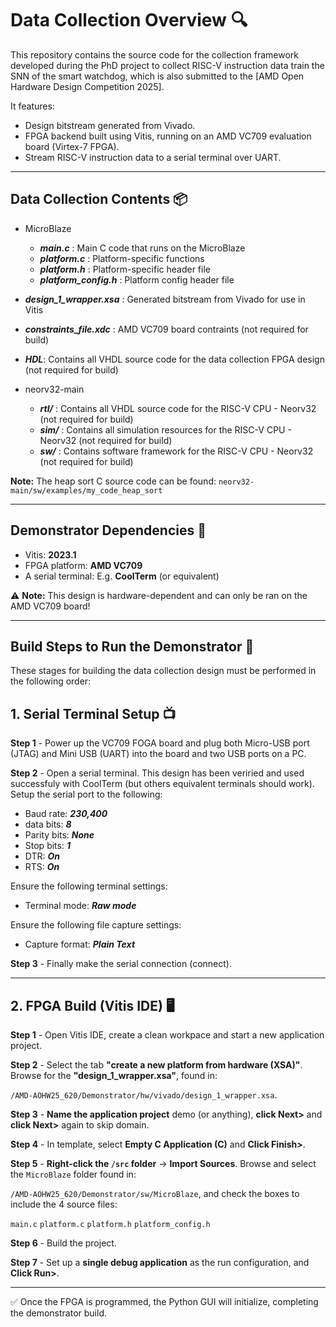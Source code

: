 # Data Collection Overview 🔍

This repository contains the source code for the collection framework developed during the PhD project to collect RISC-V instruction data train the SNN of the smart watchdog, which is also submitted to the [AMD Open Hardware Design Competition 2025].

It features:
- Design bitstream generated from Vivado.
- FPGA backend built using Vitis, running on an AMD VC709 evaluation board (Virtex-7 FPGA).
- Stream RISC-V instruction data to a serial terminal over UART.

---

## Data Collection Contents 📦

- MicroBlaze
     - ***main.c*** : Main C code that runs on the MicroBlaze
     - ***platform.c***  : Platform-specific functions
     - ***platform.h***  : Platform-specific header file
     - ***platform_config.h*** : Platform config header file

- ***design_1_wrapper.xsa*** : Generated bitstream from Vivado for use in Vitis

- ***constraints_file.xdc*** : AMD VC709 board contraints (not required for build)

- ***HDL***: Contains all VHDL source code for the data collection FPGA design (not required for build)

- neorv32-main
     - ***rtl/*** : Contains all VHDL source code for the RISC-V CPU - Neorv32 (not required for build)
     - ***sim/*** : Contains all simulation resources for the RISC-V CPU - Neorv32 (not required for build)
     - ***sw/*** : Contains software framework for the RISC-V CPU - Neorv32 (not required for build)

**Note:** The heap sort C source code can be found: `neorv32-main/sw/examples/my_code_heap_sort`

---

## Demonstrator Dependencies 📝

- Vitis: **2023.1**
- FPGA platform: **AMD VC709**
- A serial terminal: E.g. **CoolTerm** (or equivalent)

⚠️ **Note:** This design is hardware-dependent and can only be ran on the AMD VC709 board!  

---

 ## Build Steps to Run the Demonstrator 🔨

These stages for building the data collection design must be performed in the following order:

 ## 1. Serial Terminal Setup 📺

**Step 1** - Power up the VC709 FOGA board and plug both Micro-USB port (JTAG) and Mini USB (UART) into the board and two USB ports on a PC.

**Step 2** - Open a serial terminal. This design has been veriried and used successfuly with CoolTerm (but others equivalent terminals should work). Setup the serial port to the following: 

- Baud rate: ***230,400***
- data bits: ***8***
- Parity bits: ***None***
- Stop bits: ***1***
- DTR: ***On***
- RTS: ***On***

 Ensure the following terminal settings:

 - Terminal mode: ***Raw mode***

  Ensure the following file capture settings:

 - Capture format: ***Plain Text***
 
**Step 3** - Finally make the serial connection (connect).  

---

 ## 2. FPGA Build (Vitis IDE) 🖥️

**Step 1** - Open Vitis IDE, create a clean workpace and start a new application project.

**Step 2** - Select the tab **"create a new platform from hardware (XSA)"**. Browse for the **"design_1_wrapper.xsa"**, found in:

`/AMD-AOHW25_620/Demonstrator/hw/vivado/design_1_wrapper.xsa`.

**Step 3** - **Name the application project** demo (or anything), **click Next>** and **click Next>** again to skip domain.

**Step 4** - In template, select **Empty C Application (C)** and **Click Finish>**.

**Step 5** - **Right-click the `/src` folder** → **Import Sources**. Browse and select the `MicroBlaze` folder found in: 

`/AMD-AOHW25_620/Demonstrator/sw/MicroBlaze`, and check the boxes to include the 4 source files:

`main.c`
`platform.c`
`platform.h`
`platform_config.h`

**Step 6** - Build the project.

**Step 7** - Set up a **single debug application** as the run configuration, and **Click Run>**.

---

✅ Once the FPGA is programmed, the Python GUI will initialize, completing the demonstrator build.

